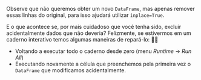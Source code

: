 Observe que não queremos obter um novo `DataFrame`, mas apenas remover essas linhas do original, para isso ajudará utilizar `inplace=True`. 

E o que acontece se, por mais cuidadoso que você tenha sido, excluir acidentalmente dados que não deveria? Felizmente, se estivermos em um caderno interativo temos algumas maneiras de repará-lo:  😮‍💨

 * Voltando a executar todo o caderno desde zero (menu _Runtime_ -> _Run All_)
 * Executando novamente a célula que preenchemos pela primeira vez o `DataFrame` que modificamos acidentalmente.
